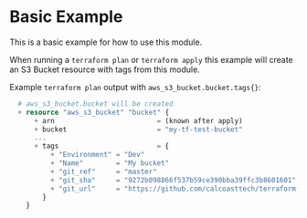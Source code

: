 # Basic Example
This is a basic example for how to use this module.

When running a `terraform plan` or `terraform apply` this example will create an S3 Bucket resource with tags from this module.

Example `terraform plan` output with `aws_s3_bucket.bucket.tags{}`:
```terraform
  # aws_s3_bucket.bucket will be created
  + resource "aws_s3_bucket" "bucket" {
      + arn                         = (known after apply)
      + bucket                      = "my-tf-test-bucket"
      ...
      + tags                        = {
          + "Environment" = "Dev"
          + "Name"        = "My bucket"
          + "git_ref"     = "master"
          + "git_sha"     = "9272b098866f537b59ce390bba39ffc3b8601601"
          + "git_url"     = "https://github.com/calcoasttech/terraform-aws-s3-bucket.git"
        }
    }
```
